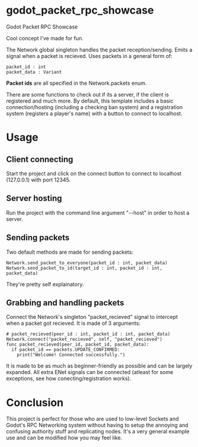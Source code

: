 # godot_packet_rpc_showcase
Godot Packet RPC Showcase

Cool concept I've made for fun.

The Network global singleton handles the packet reception/sending. Emits a signal when a packet is recieved.
Uses packets in a general form of:
```gdscript
packet_id : int
packet_data : Variant
```
**Packet ids** are all specified in the Network.packets enum.

There are some functions to check out if its a server, if the client is registered and much more.
By default, this template includes a basic connection/hosting (including a checking ban system) and a registration system (registers a player's name) with a button to connect to localhost.

# Usage
## Client connecting
Start the project and click on the connect button to connect to localhost (127.0.0.1) with port 12345.
## Server hosting
Run the project with the command line argument "--host" in order to host a server.
## Sending packets
Two default methods are made for sending packets:
```gdscript
Network.send_packet_to_everyone(packet_id : int, packet_data)
Network.send_packet_to_id(target_id : int, packet_id : int, packet_data)
```
They're pretty self explainatory.
## Grabbing and handling packets
Connect the Network's singleton "packet_recieved" signal to intercept when a packet got recieved.
It is made of 3 arguments:
```gdscript
# packet_recieved(peer_id : int, packet_id : int, packet_data)
Network.connect("packet_recieved", self, "packet_recieved")
func packet_recieved(peer_id, packet_id, packet_data):
  if packet_id == packets.UPDATE_CONFIRMED:
    print("Welcome! Connected successfully.")
```
It is made to be as much as beginner-friendly as possible and can be largely expanded. All extra ENet signals can be connected (atleast for some exceptions, see how conecting/registration works).

# Conclusion
This project is perfect for those who are used to low-level Sockets and Godot's RPC Networking system without having to setup the annoying and confusing authority stuff and replicating nodes.
It's a very general example use and can be modified how you may feel like.

